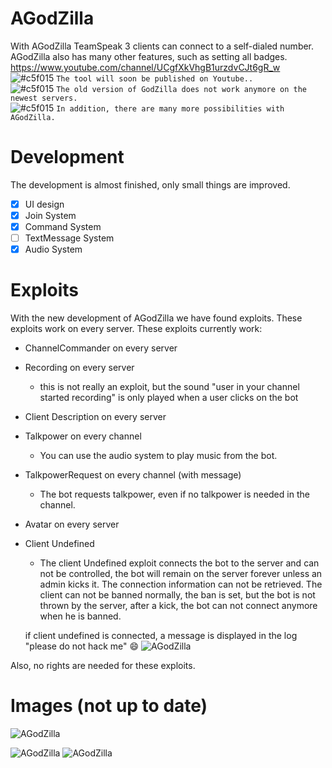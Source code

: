 # AGodZilla
With AGodZilla TeamSpeak 3 clients can connect to a self-dialed number. AGodZilla also has many other features, such as setting all badges.  
https://www.youtube.com/channel/UCgfXkVhgB1urzdvCJt6gR_w  
![#c5f015](https://placehold.it/15/c5f015/000000?text=+) `The tool will soon be published on Youtube..`  
![#c5f015](https://placehold.it/15/c5f015/000000?text=+) `The old version of GodZilla does not work anymore on the newest servers.`  
![#c5f015](https://placehold.it/15/c5f015/000000?text=+) `In addition, there are many more possibilities with AGodZilla.`  


# Development
The development is almost finished, only small things are improved.
- [x] UI design
- [x] Join System
- [x] Command System
- [ ] TextMessage System 
- [x] Audio System

# Exploits

With the new development of AGodZilla we have found exploits. These exploits work on every server.
These exploits currently work:
- ChannelCommander on every server
- Recording on every server
  * this is not really an exploit, but the sound "user in your channel started recording" is only played when a user clicks on the bot
- Client Description on every server
- Talkpower on every channel
  * You can use the audio system to play music from the bot. 
- TalkpowerRequest on every channel (with message)
  * The bot requests talkpower, even if no talkpower is needed in the channel.
- Avatar on every server  
- Client Undefined  
  * The client Undefined exploit connects the bot to the server and can not be controlled, the bot will remain on the server forever unless an admin kicks it. The connection information can not be retrieved. The client can not be banned normally, the ban is set, but the bot is not thrown by the server, after a kick, the bot can not connect anymore when he is banned.   
    
   if client undefined is connected, a message is displayed in the log "please do not hack me" 😄
   ![AGodZilla](https://files.catbox.moe/yk4u7d.PNG)

Also, no rights are needed for these exploits.
# Images (not up to date)
![AGodZilla](https://files.catbox.moe/qfzaxg.png)

![AGodZilla](https://files.catbox.moe/du121t.png)
![AGodZilla](https://files.catbox.moe/lna1qs.png)

